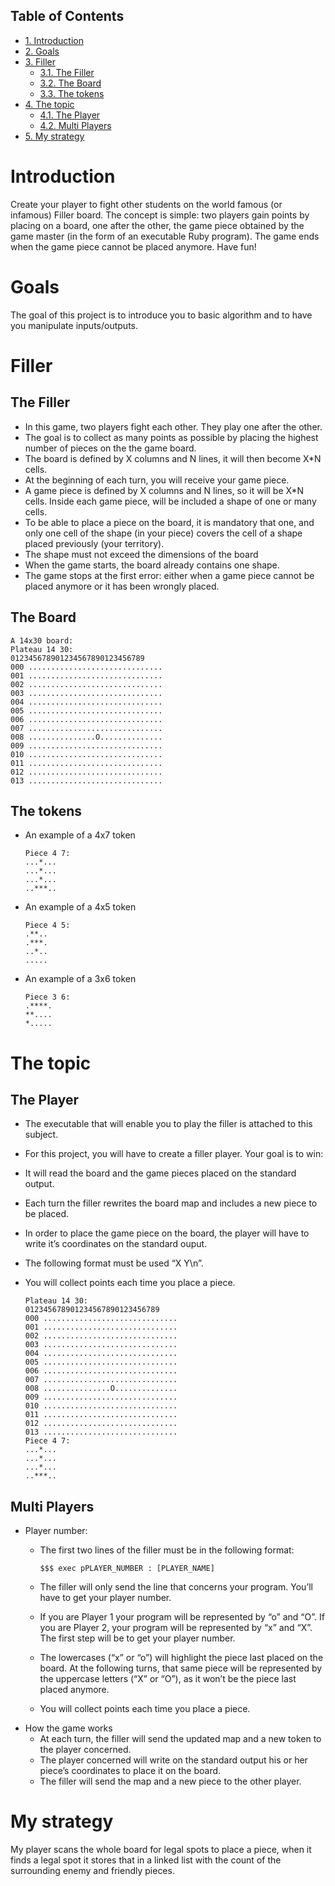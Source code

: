 <div id="table-of-contents">
<h2>Table of Contents</h2>
<div id="text-table-of-contents">
<ul>
<li><a href="#sec-1">1. Introduction</a></li>
<li><a href="#sec-2">2. Goals</a></li>
<li><a href="#sec-3">3. Filler</a>
<ul>
<li><a href="#sec-3-1">3.1. The Filler</a></li>
<li><a href="#sec-3-2">3.2. The Board</a></li>
<li><a href="#sec-3-3">3.3. The tokens</a></li>
</ul>
</li>
<li><a href="#sec-4">4. The topic</a>
<ul>
<li><a href="#sec-4-1">4.1. The Player</a></li>
<li><a href="#sec-4-2">4.2. Multi Players</a></li>
</ul>
</li>
<li><a href="#sec-5">5. My strategy</a></li>
</ul>
</div>
</div>

# Introduction<a id="sec-1" name="sec-1"></a>

Create your player to fight other students on the world famous (or infamous) Filler board. The concept is simple: two players gain points by placing on a board, one after the other, the game piece obtained by the game master (in the form of an executable Ruby program). The game ends when the game piece cannot be placed anymore. Have fun!

# Goals<a id="sec-2" name="sec-2"></a>

The goal of this project is to introduce you to basic algorithm and to have you manipulate inputs/outputs.

# Filler<a id="sec-3" name="sec-3"></a>

## The Filler<a id="sec-3-1" name="sec-3-1"></a>

-   In this game, two players fight each other. They play one after the other.
-   The goal is to collect as many points as possible by placing the highest number of pieces on the the game board.
-   The board is defined by X columns and N lines, it will then become X\*N cells.
-   At the beginning of each turn, you will receive your game piece.
-   A game piece is defined by X columns and N lines, so it will be X\*N cells. Inside each game piece, will be included a shape of one or many cells.
-   To be able to place a piece on the board, it is mandatory that one, and only one cell of the shape (in your piece) covers the cell of a shape placed previously (your territory).
-   The shape must not exceed the dimensions of the board
-   When the game starts, the board already contains one shape.
-   The game stops at the first error: either when a game piece cannot be placed anymore or it has been wrongly placed.

## The Board<a id="sec-3-2" name="sec-3-2"></a>

    A 14x30 board:
    Plateau 14 30:
    012345678901234567890123456789
    000 ..............................
    001 ..............................
    002 ..............................
    003 ..............................
    004 ..............................
    005 ..............................
    006 ..............................
    007 ..............................
    008 ...............O..............
    009 ..............................
    010 ..............................
    011 ..............................
    012 ..............................
    013 ..............................

## The tokens<a id="sec-3-3" name="sec-3-3"></a>

-   An example of a 4x7 token
    
        Piece 4 7:
        ...*...
        ...*...
        ...*...
        ..***..
-   An example of a 4x5 token
    
        Piece 4 5:
        .**..
        .***.
        ..*..
        .....
-   An example of a 3x6 token
    
        Piece 3 6:
        .****.
        **....
        *.....

# The topic<a id="sec-4" name="sec-4"></a>

## The Player<a id="sec-4-1" name="sec-4-1"></a>

-   The executable that will enable you to play the filler is attached to this subject.
-   For this project, you will have to create a filler player. Your goal is to win:
-   It will read the board and the game pieces placed on the standard output.
-   Each turn the filler rewrites the board map and includes a new piece to be placed.
-   In order to place the game piece on the board, the player will have to write it’s coordinates on the standard ouput.
-   The following format must be used “X Y\n”.
-   You will collect points each time you place a piece.
    
        Plateau 14 30:
        012345678901234567890123456789
        000 ..............................
        001 ..............................
        002 ..............................
        003 ..............................
        004 ..............................
        005 ..............................
        006 ..............................
        007 ..............................
        008 ...............O..............
        009 ..............................
        010 ..............................
        011 ..............................
        012 ..............................
        013 ..............................
        Piece 4 7:
        ...*...
        ...*...
        ...*...
        ..***..

## Multi Players<a id="sec-4-2" name="sec-4-2"></a>

-   Player number:
    -   The first two lines of the filler must be in the following format:
        
            $$$ exec pPLAYER_NUMBER : [PLAYER_NAME]
    -   The filler will only send the line that concerns your program. You’ll have to get your player number.
    -   If you are Player 1 your program will be represented by “o” and “O”. If you are Player 2, your program will be represented by “x” and “X”. The first step will be to get your player number.
    -   The lowercases (“x” or “o”) will highlight the piece last placed on the board. At the following turns, that same piece will be represented by the uppercase letters (“X” or “O”), as it won’t be the piece last placed anymore.
    -   You will collect points each time you place a piece.
-   How the game works
    -   At each turn, the filler will send the updated map and a new token to the player concerned.
    -   The player concerned will write on the standard output his or her piece’s coordinates to place it on the board.
    -   The filler will send the map and a new piece to the other player.

# My strategy<a id="sec-5" name="sec-5"></a>

My player scans the whole board for legal spots to place a piece, when it finds a legal spot it stores that in a linked list with the count of the surrounding enemy and friendly pieces.
